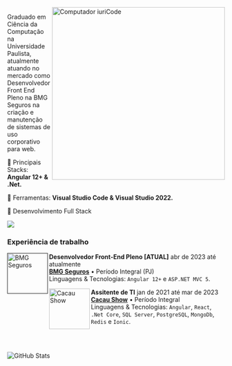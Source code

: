 <img src="https://raw.githubusercontent.com/MicaelliMedeiros/micaellimedeiros/master/image/computer-illustration.png" min-width="400px" max-width="400px" width="400px" align="right" alt="Computador iuriCode">

<p align="left"> 
Graduado em Ciência da Computação na Universidade Paulista, atualmente atuando no mercado como Desenvolvedor Front End Pleno na BMG Seguros na criação e manutenção de sistemas de uso corporativo para web.
</p>

<p align="left">
  🦄 Principais Stacks: <strong>Angular 12+ & .Net.</strong>
</p>

<p align="left">
  💼 Ferramentas: <strong>Visual Studio Code & Visual Studio 2022.</strong>
</p>

<p align="left">
  💌 Desenvolvimento Full Stack
</p>

<p align="left">
  <a href="https://www.linkedin.com/in/felipemartoliveira/" alt="Linkedin">
  <img src="https://img.shields.io/badge/-Linkedin-0e76a8?style=flat-square&logo=Linkedin&logoColor=white&link=https://www.linkedin.com/in/felipemartoliveira/" /></a>
</p> 

### Experiência de trabalho

[<img align="left" height="94px" width="94px" style="object-fit: contain;" alt="BMG Seguros" src="https://agenciasegnews.com.br/wp-content/uploads/2023/06/LOGO-BMG.jpg"/>]()
**Desenvolvedor Front-End Pleno [ATUAL]** abr de 2023 até atualmente \
[**BMG Seguros**](https://www.bmgseguros.com.br/home) • Período Integral (PJ) \
Linguagens & Tecnologias: `Angular 12+` e `ASP.NET MVC 5`.

[<img align="left" height="94px" width="94px" alt="Cacau Show" src="https://seeklogo.com/images/C/cacau-show-2017-logo-E60488355E-seeklogo.com.png"/>](https://www.cacaushow.com.br/)
**Assitente de TI** jan de 2021 até mar de 2023 \
[**Cacau Show**](https://www.cacaushow.com.br/) • Período Integral \
Linguagens & Tecnologias: `Angular`, `React`, `.Net Core`, `SQL Server`, `PostgreSQL`, `MongoDb`, `Redis` e `Ionic`.

<br/>
<br/>

![GitHub Stats](https://github-readme-stats.vercel.app/api?username=felipemars&show_icons=true)
